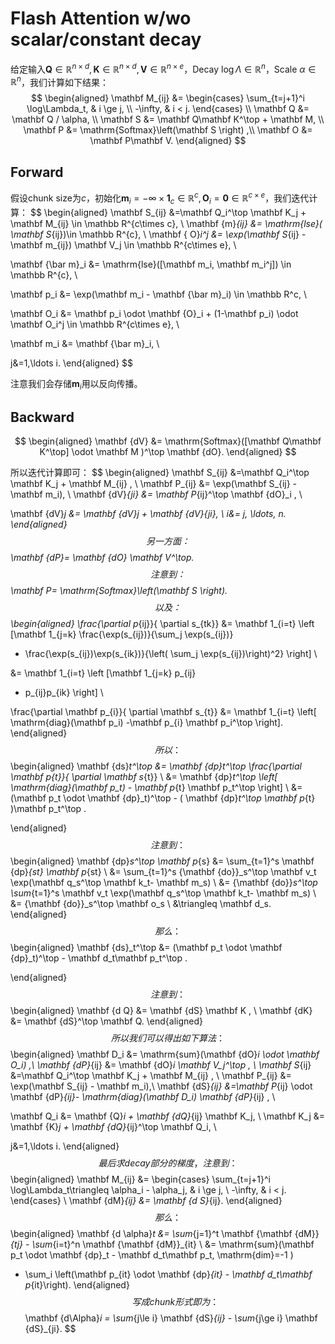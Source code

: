 # Flash Attention w/wo scalar/constant decay

给定输入$\mathbf Q\in \mathbb R^{n\times d}, \mathbf K\in \mathbb R^{n\times d}, \mathbf V\in \mathbb R^{n\times e}$，Decay $\log\Lambda\in \mathbb R^{n}$，Scale $\alpha\in \mathbb R^n$，我们计算如下结果：
$$
\begin{aligned}
\mathbf M_{ij} &=
\begin{cases}
\sum_{t=j+1}^i \log\Lambda_t, & i \ge j, \\
-\infty, & i < j.
\end{cases} \\
\mathbf Q &= \mathbf Q / \alpha, \\
\mathbf S &= \mathbf Q\mathbf K^\top + \mathbf M, \\
\mathbf P &= \mathrm{Softmax}\left(\mathbf S \right) ,\\
\mathbf O &=  \mathbf P\mathbf V.
\end{aligned}
$$



## Forward

假设chunk size为$c$，初始化$\mathbf m_i=-\infty \times  \mathbf 1_c \in \mathbb R^{c}, \mathbf O_i = \mathbf 0\in \mathbb R^{c\times e}$，我们迭代计算：
$$
\begin{aligned}
\mathbf S_{ij} &=\mathbf Q_i^\top \mathbf K_j + \mathbf M_{ij} \in \mathbb R^{c\times c}, \\
\mathbf {m}_{ij} &= \mathrm{lse}( \mathbf S_{ij})\in \mathbb R^{c}, \\
\mathbf { O}_i^j &= \exp(\mathbf S_{ij} - \mathbf m_{ij})  \mathbf V_j \in \mathbb R^{c\times e}, \\

\mathbf {\bar m}_i &= \mathrm{lse}([\mathbf m_i, \mathbf m_i^j]) \in \mathbb R^{c}, \\

\mathbf p_i &= \exp(\mathbf m_i - \mathbf {\bar m}_i) \in \mathbb R^c, \\

\mathbf O_i &= \mathbf p_i \odot \mathbf {O}_i + (1-\mathbf p_i) \odot \mathbf O_i^j \in \mathbb R^{c\times e}, \\

\mathbf m_i &= \mathbf {\bar m}_i, \\

j&=1,\ldots i.
\end{aligned}
$$

注意我们会存储$\mathbf m_i$用以反向传播。



## Backward

$$
\begin{aligned}
\mathbf {dV} &= \mathrm{Softmax}([\mathbf Q\mathbf K^\top] \odot \mathbf M )^\top \mathbf {dO}.
\end{aligned}
$$

所以迭代计算即可：
$$
\begin{aligned}
\mathbf S_{ij} &=\mathbf Q_i^\top \mathbf K_j + \mathbf M_{ij} , \\
\mathbf P_{ij} &=  \exp(\mathbf S_{ij} - \mathbf m_i),  \\
\mathbf {dV}_{ji} &= \mathbf P_{ij}^\top   \mathbf {dO}_i , \\


\mathbf {dV}_j &=  \mathbf {dV}_j +  \mathbf {dV}_{ji}, \\
i&= j, \ldots, n.
\end{aligned}
$$
另一方面：
$$
\mathbf {dP}= \mathbf {dO} \mathbf V^\top.
$$
注意到：
$$
\mathbf P= \mathrm{Softmax}\left(\mathbf S \right).
$$
以及：
$$
\begin{aligned}
\frac{\partial p_{ij}}{ \partial s_{tk}}
&= \mathbf 1_{i=t}
\left [\mathbf 1_{j=k}  \frac{\exp(s_{ij})}{\sum_j \exp(s_{ij})}
-  \frac{\exp(s_{ij})\exp(s_{ik})}{\left( \sum_j \exp(s_{ij})\right)^2}
\right] \\

&= \mathbf 1_{i=t}
\left [\mathbf 1_{j=k} p_{ij}
-  p_{ij}p_{ik}
\right] \\

\frac{\partial \mathbf p_{i}}{ \partial \mathbf s_{t}}
&= \mathbf 1_{i=t} \left[  \mathrm{diag}(\mathbf p_i) -\mathbf p_{i} \mathbf p_i^\top   \right].
\end{aligned}
$$
所以：
$$
\begin{aligned}
\mathbf {ds}_t^\top  &= \mathbf  {dp}_t^\top \frac{\partial \mathbf p_{t}}{ \partial \mathbf s_{t}} \\
&=  \mathbf  {dp}_t^\top  \left[  \mathrm{diag}(\mathbf p_t) - \mathbf p_{t} \mathbf p_t^\top    \right] \\
&= (\mathbf p_t \odot \mathbf {dp}_t)^\top - ( \mathbf  {dp}_t^\top  \mathbf p_{t} )\mathbf p_t^\top .


\end{aligned}
$$
注意到：
$$
\begin{aligned}
\mathbf  {dp}_s^\top  \mathbf p_{s}
&= \sum_{t=1}^s \mathbf  {dp}_{st} \mathbf p_{st} \\
&= \sum_{t=1}^s {\mathbf {do}}_s^\top \mathbf v_t \exp(\mathbf q_s^\top \mathbf k_t- \mathbf m_s) \\
&= {\mathbf {do}}_s^\top \sum_{t=1}^s \mathbf v_t \exp(\mathbf q_s^\top \mathbf k_t- \mathbf m_s) \\
&= {\mathbf {do}}_s^\top \mathbf o_s \\
&\triangleq \mathbf d_s.
\end{aligned}
$$
那么：
$$
\begin{aligned}
\mathbf {ds}_t^\top
&= (\mathbf p_t \odot \mathbf {dp}_t)^\top - \mathbf d_t\mathbf p_t^\top .


\end{aligned}
$$
注意到：
$$
\begin{aligned}
\mathbf {d Q} &= \mathbf {dS} \mathbf K , \\
\mathbf {dK} &= \mathbf {dS}^\top  \mathbf Q.
\end{aligned}
$$
所以我们可以得出如下算法：
$$
\begin{aligned}
\mathbf D_i &= \mathrm{sum}(\mathbf {dO}_i \odot \mathbf O_i) ,\\
\mathbf {dP}_{ij} &= \mathbf {dO}_i \mathbf V_j^\top , \\
\mathbf S_{ij} &=\mathbf Q_i^\top \mathbf K_j + \mathbf M_{ij} , \\
\mathbf P_{ij} &=  \exp(\mathbf S_{ij} - \mathbf m_i),\\
\mathbf {dS}_{ij} &=\mathbf P_{ij} \odot \mathbf {dP}_{ij}- \mathrm{diag}(\mathbf D_i)  \mathbf {dP}_{ij}  , \\

\mathbf Q_i &=  \mathbf {Q}_i + \mathbf {dQ}_{ij} \mathbf K_j, \\
\mathbf K_j &=  \mathbf {K}_j + \mathbf {dQ}_{ij}^\top \mathbf Q_i, \\

j&=1,\ldots i.
\end{aligned}
$$
最后求decay部分的梯度，注意到：
$$
\begin{aligned}
\mathbf M_{ij} &=
\begin{cases}
\sum_{t=j+1}^i \log\Lambda_t\triangleq \alpha_i - \alpha_j, & i \ge j, \\
-\infty, & i < j.
\end{cases}  \\
\mathbf {dM}_{ij} &= \mathbf {d S}_{ij}.
\end{aligned}
$$
那么：
$$
\begin{aligned}
\mathbf {d \alpha}_t  &=  \sum_{j=1}^t \mathbf {\mathbf {dM}}_{tj} -
 \sum_{i=t}^n \mathbf {\mathbf {dM}}_{it} \\
 &= \mathrm{sum}(\mathbf p_t \odot \mathbf {dp}_t - \mathbf d_t\mathbf p_t, \mathrm{dim}=-1 )
 - \sum_i \left(\mathbf p_{it} \odot \mathbf {dp}_{it}  - \mathbf d_t\mathbf p_{it}\right).
\end{aligned}
$$
写成chunk形式即为：
$$
\mathbf {d\Alpha}_i = \sum_{j\le i} \mathbf {dS}_{ij} -  \sum_{j\ge i}  \mathbf {dS}_{ji}.
$$
